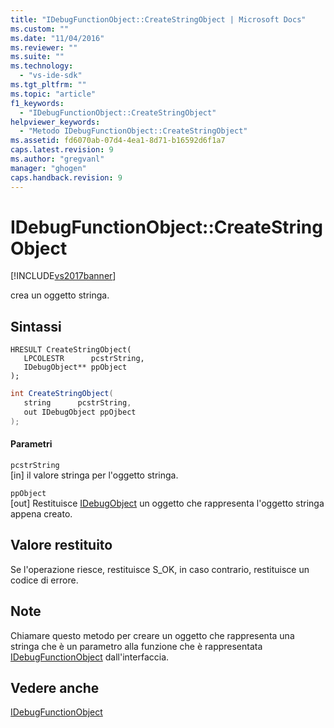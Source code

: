 ```yaml
---
title: "IDebugFunctionObject::CreateStringObject | Microsoft Docs"
ms.custom: ""
ms.date: "11/04/2016"
ms.reviewer: ""
ms.suite: ""
ms.technology: 
  - "vs-ide-sdk"
ms.tgt_pltfrm: ""
ms.topic: "article"
f1_keywords: 
  - "IDebugFunctionObject::CreateStringObject"
helpviewer_keywords: 
  - "Metodo IDebugFunctionObject::CreateStringObject"
ms.assetid: fd6070ab-07d4-4ea1-8d71-b16592d6f1a7
caps.latest.revision: 9
ms.author: "gregvanl"
manager: "ghogen"
caps.handback.revision: 9
---
```

# IDebugFunctionObject::CreateStringObject
[!INCLUDE[vs2017banner](../../../code-quality/includes/vs2017banner.md)]

crea un oggetto stringa.  
  
## Sintassi  
  
```cpp#  
HRESULT CreateStringObject(   
   LPCOLESTR      pcstrString,  
   IDebugObject** ppObject  
);  
```  
  
```c#  
int CreateStringObject(  
   string      pcstrString,   
   out IDebugObject ppOjbect  
);  
```  
  
#### Parametri  
 `pcstrString`  
 \[in\]  il valore stringa per l'oggetto stringa.  
  
 `ppObject`  
 \[out\]  Restituisce [IDebugObject](../../../extensibility/debugger/reference/idebugobject.md) un oggetto che rappresenta l'oggetto stringa appena creato.  
  
## Valore restituito  
 Se l'operazione riesce, restituisce S\_OK, in caso contrario, restituisce un codice di errore.  
  
## Note  
 Chiamare questo metodo per creare un oggetto che rappresenta una stringa che è un parametro alla funzione che è rappresentata [IDebugFunctionObject](../../../extensibility/debugger/reference/idebugfunctionobject.md) dall'interfaccia.  
  
## Vedere anche  
 [IDebugFunctionObject](../../../extensibility/debugger/reference/idebugfunctionobject.md)